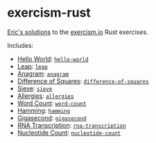 exercism-rust
=============

[Eric's solutions](http://exercism.io/peap) to the
[exercism.io](http://exercism.io) Rust exercises.

Includes:

* [Hello World](http://exercism.io/exercises/rust/hello-world/readme):
  [`hello-world`](hello-world/src/lib.rs)
* [Leap](http://exercism.io/exercises/rust/leap/readme):
  [`leap`](leap/src/lib.rs)
* [Anagram](http://exercism.io/exercises/rust/anagram/readme):
  [`anagram`](anagram/src/lib.rs)
* [Difference of Squares](http://exercism.io/exercises/rust/difference-of-squares/readme):
  [`difference-of-squares`](difference-of-squares/src/lib.rs)
* [Sieve](http://exercism.io/exercises/rust/sieve/readme):
  [`sieve`](sieve/src/lib.rs)
* [Allergies](http://exercism.io/exercises/rust/allergies/readme):
  [`allergies`](allergies/src/lib.rs)
* [Word Count](http://exercism.io/exercises/rust/word-count/readme):
  [`word-count`](word-count/src/lib.rs)
* [Hamming](http://exercism.io/exercises/rust/hamming/readme):
  [`hamming`](hamming/src/lib.rs)
* [Gigasecond](http://exercism.io/exercises/rust/gigasecond/readme):
  [`gigasecond`](gigasecond/src/lib.rs)
* [RNA Transcription](http://exercism.io/exercises/rust/rna-transcription/readme):
  [`rna-transcription`](rna-transcription/src/lib.rs)
* [Nucleotide Count](http://exercism.io/exercises/rust/nucleotide-count/readme):
  [`nucleotide-count`](nucleotide-count/src/lib.rs)
